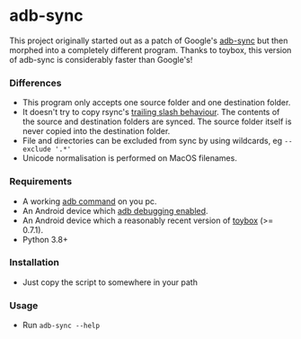 # adb-sync
This project originally started out as a patch of Google's [adb-sync](https://github.com/google/adb-sync/) but then morphed into a completely different program. Thanks to toybox, this version of adb-sync is considerably faster than Google's!

### Differences
* This program only accepts one source folder and one destination folder.
* It doesn't try to copy rsync's [trailing slash behaviour](https://serverfault.com/questions/529287/rsync-creates-a-directory-with-the-same-name-inside-of-destination-directory). The contents of the source and destination folders are synced. The source folder itself is never copied into the destination folder.
* File and directories can be excluded from sync by using wildcards, eg `--exclude '.*'`
* Unicode normalisation is performed on MacOS filenames.

### Requirements
* A working [adb command](https://www.xda-developers.com/install-adb-windows-macos-linux/) on you pc.
* An Android device which [adb debugging enabled](https://developer.android.com/studio/debug/dev-options).
* An Android device which a reasonably recent version of [toybox](https://github.com/landley/toybox) (>= 0.7.1).
* Python 3.8+

### Installation
* Just copy the script to somewhere in your path

### Usage
* Run `adb-sync --help`
